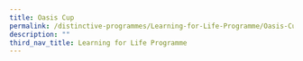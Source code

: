 ```yaml
---
title: Oasis Cup
permalink: /distinctive-programmes/Learning-for-Life-Programme/Oasis-Cup/
description: ""
third_nav_title: Learning for Life Programme
---
```


